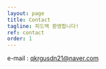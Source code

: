 ```yaml
---
layout: page
title: Contact
tagline: 피드백 환영합니다!
ref: contact
order: 1
---
```


e-mail : qkrgusdn21@naver.com
